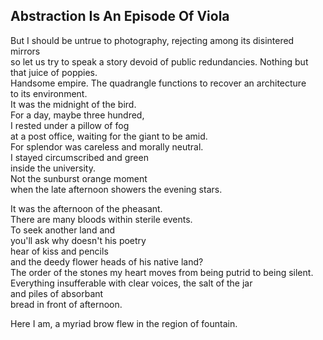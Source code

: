 Abstraction Is An Episode Of Viola
----------------------------------
But I should be untrue to photography, rejecting among its disintered mirrors  
so let us try to speak a story devoid of public redundancies. Nothing but that juice of poppies.  
Handsome empire. The quadrangle functions to recover an architecture  
to its environment.  
It was the midnight of the bird.  
For a day, maybe three hundred,  
I rested under a pillow of fog  
at a post office, waiting for the giant to be amid.  
For splendor was careless and morally neutral.  
I stayed circumscribed and green  
inside the university.  
Not the sunburst orange moment  
when the late afternoon showers the evening stars.  
  
It was the afternoon of the pheasant.  
There are many bloods within sterile events.  
To seek another land and  
you'll ask why doesn't his poetry  
hear of kiss and pencils  
and the deedy flower heads of his native land?  
The order of the stones my heart moves from being putrid to being silent.  
Everything insufferable with clear voices, the salt of the jar  
and piles of absorbant  
bread in front of afternoon.  
  
Here I am, a myriad brow flew in the region of fountain.  
